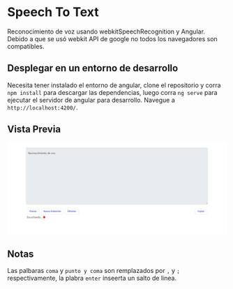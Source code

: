 # Speech To Text

Reconocimiento de voz usando webkitSpeechRecognition y Angular.
Debido a que se usó webkit API de google no todos los navegadores son compatibles.

## Desplegar en un entorno de desarrollo

Necesita tener instalado el entorno de angular, clone el repositorio y corra `npm install` para descargar las dependencias, luego corra `ng serve` para ejecutar el servidor de angular para desarrollo. Navegue a `http://localhost:4200/`.

## Vista Previa

![Screenshot](preview.png)

## Notas
Las palbaras `coma` y `punto y coma` son remplazados por `,` y `;` respectivamente, la plabra `enter` inseerta un salto de linea.
